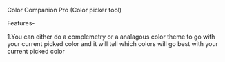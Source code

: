 Color Companion Pro
(Color picker tool)

Features-

1.You can either do a complemetry or a analagous color theme to go with your current picked color 
     and it will tell which colors will go best with your current picked color
